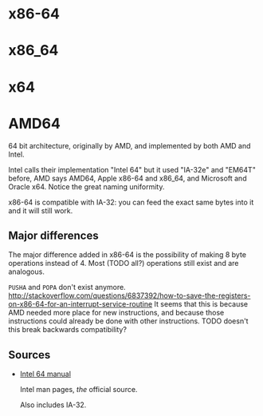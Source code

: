 # x86-64

# x86_64

# x64

# AMD64

64 bit architecture, originally by AMD, and implemented by both AMD and Intel.

Intel calls their implementation "Intel 64" but it used "IA-32e" and "EM64T" before, AMD says AMD64, Apple x86-64 and x86_64, and Microsoft and Oracle x64. Notice the great naming uniformity.

x86-64 is compatible with IA-32: you can feed the exact same bytes into it and it will still work.

## Major differences

The major difference added in x86-64 is the possibility of making 8 byte operations instead of 4. Most (TODO all?) operations still exist and are analogous.

`PUSHA` and `POPA` don't exist anymore. <http://stackoverflow.com/questions/6837392/how-to-save-the-registers-on-x86-64-for-an-interrupt-service-routine> It seems that this is because AMD needed more place for new instructions, and because those instructions could already be done with other instructions. TODO doesn't this break backwards compatibility?

## Sources

-   [Intel 64 manual](http://www.intel.com/content/www/us/en/processors/architectures-software-developer-manuals.html)

    Intel man pages, *the* official source.

    Also includes IA-32.
